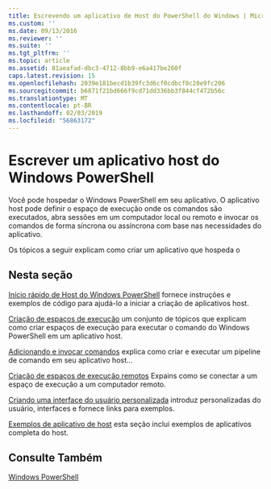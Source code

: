 ```yaml
---
title: Escrevendo um aplicativo de Host do PowerShell do Windows | Microsoft Docs
ms.custom: ''
ms.date: 09/13/2016
ms.reviewer: ''
ms.suite: ''
ms.tgt_pltfrm: ''
ms.topic: article
ms.assetid: 81aeafad-dbc3-4712-8bb9-e6a417be260f
caps.latest.revision: 15
ms.openlocfilehash: 2039e181becd1b39fc3d6cf0cdbcf0c20e9fc206
ms.sourcegitcommit: b6871f21bd666f9cd71dd336bb3f844cf472b56c
ms.translationtype: MT
ms.contentlocale: pt-BR
ms.lasthandoff: 02/03/2019
ms.locfileid: "56863172"
---
```

# <a name="writing-a-windows-powershell-host-application"></a>Escrever um aplicativo host do Windows PowerShell

Você pode hospedar o Windows PowerShell em seu aplicativo. O aplicativo host pode definir o espaço de execução onde os comandos são executados, abra sessões em um computador local ou remoto e invocar os comandos de forma síncrona ou assíncrona com base nas necessidades do aplicativo.

Os tópicos a seguir explicam como criar um aplicativo que hospeda o

## <a name="in-this-section"></a>Nesta seção

[Início rápido de Host do Windows PowerShell](./windows-powershell-host-quickstart.md) fornece instruções e exemplos de código para ajudá-lo a iniciar a criação de aplicativos host.

[Criação de espaços de execução](./creating-runspaces.md) um conjunto de tópicos que explicam como criar espaços de execução para executar o comando do Windows PowerShell em um aplicativo host.

[Adicionando e invocar comandos](./adding-and-invoking-commands.md) explica como criar e executar um pipeline de comando em seu aplicativo host...

[Criação de espaços de execução remotos](./creating-remote-runspaces.md) Expains como se conectar a um espaço de execução a um computador remoto.

[Criando uma interface do usuário personalizada](./creating-a-custom-user-interface.md) introduz personalizadas do usuário, interfaces e fornece links para exemplos.

[Exemplos de aplicativo de host](./host-application-samples.md) esta seção inclui exemplos de aplicativos completa do host.

## <a name="see-also"></a>Consulte Também

[Windows PowerShell](http://msdn.microsoft.com/en-us/b41a2af3-aec1-402d-8e18-c2c26be461ff)